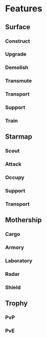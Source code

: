 # Features

## Surface

### Construct

### Upgrade

### Demolish

### Transmute

### Transport

### Support

### Train

## Starmap

### Scout

### Attack

### Occupy

### Support

### Transport

## Mothership

### Cargo

### Armory

### Laboratory

### Radar

### Shield

## Trophy

### PvP

### PvE
